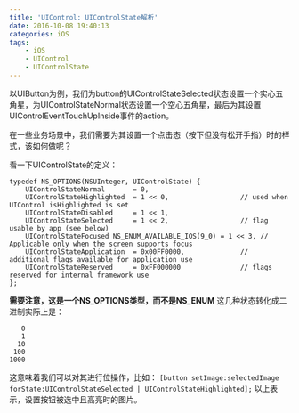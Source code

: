 ```yaml
---
title: 'UIControl: UIControlState解析'
date: 2016-10-08 19:40:13
categories: iOS
tags:
    - iOS
    - UIControl
    - UIControlState
---
```


以UIButton为例，我们为button的UIControlStateSelected状态设置一个实心五角星，为UIControlStateNormal状态设置一个空心五角星，最后为其设置UIControlEventTouchUpInside事件的action。

在一些业务场景中，我们需要为其设置一个点击态（按下但没有松开手指）时的样式，该如何做呢？

看一下UIControlState的定义：
```
typedef NS_OPTIONS(NSUInteger, UIControlState) {
    UIControlStateNormal       = 0,
    UIControlStateHighlighted  = 1 << 0,                  // used when UIControl isHighlighted is set
    UIControlStateDisabled     = 1 << 1,
    UIControlStateSelected     = 1 << 2,                  // flag usable by app (see below)
    UIControlStateFocused NS_ENUM_AVAILABLE_IOS(9_0) = 1 << 3, // Applicable only when the screen supports focus
    UIControlStateApplication  = 0x00FF0000,              // additional flags available for application use
    UIControlStateReserved     = 0xFF000000               // flags reserved for internal framework use
};
```
**需要注意，这是一个NS_OPTIONS类型，而不是NS_ENUM**
这几种状态转化成二进制实际上是：
```
   0
   1
  10
 100
1000
```
这意味着我们可以对其进行位操作，比如：
`[button setImage:selectedImage forState:UIControlStateSelected | UIControlStateHighlighted];`
以上表示，设置按钮被选中且高亮时的图片。